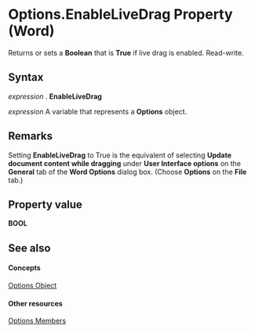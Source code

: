 
# Options.EnableLiveDrag Property (Word)

Returns or sets a  **Boolean** that is **True** if live drag is enabled. Read-write.


## Syntax

 _expression_ . **EnableLiveDrag**

 _expression_ A variable that represents a **Options** object.


## Remarks

Setting  **EnableLiveDrag** to True is the equivalent of selecting **Update document content while dragging** under **User Interface options** on the **General** tab of the **Word Options** dialog box. (Choose **Options** on the **File** tab.)


## Property value

 **BOOL**


## See also


#### Concepts


[Options Object](873b7b99-3fe1-fd89-9ece-a9355cb827dc.md)
#### Other resources


[Options Members](76cd9dfe-6bbb-4c3d-0bfc-79a62bedd15e.md)
